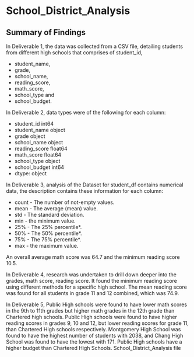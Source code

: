 # School_District_Analysis

## Summary of Findings
In Deliverable 1, the data was collected from a CSV file, detailing students from different high schools that comprises of student_id,
- student_name, 
- grade,	
- school_name, 
- reading_score,	
- math_score,	
- school_type and	
- school_budget.

In Deliverable 2, data types were of the following for each column:
- student_id         int64
- student_name      object
- grade             object
- school_name       object
- reading_score    float64
- math_score       float64
- school_type       object
- school_budget      int64
- dtype: object


In Deliverable 3, analysis of the Dataset for student_df contains numerical data, the description contains these information for each column:

- count - The number of not-empty values.
- mean - The average (mean) value.
- std - The standard deviation.
- min - the minimum value.
- 25% - The 25% percentile*.
- 50% - The 50% percentile*.
- 75% - The 75% percentile*.
- max - the maximum value.

An overall average math score was 64.7 and the minimum reading score 10.5.


In Deliverable 4, research was undertaken to drill down deeper into the grades, math score, reading score. It found the minimum reading score using different methods for a specific high school. The mean reading score was found for all students in grade 11 and 12 combined, which was 74.9.

In Deliverable 5, Public High schools were found to have lower math scores in the 9th to 11th grades but higher math grades in the 12th grade than Chartered high schools. Public High schools were found to have higher reading scores in grades 9, 10 and 12, but lower reading scores for grade 11, than Chartered High schools respectively. 
Montgomery High School was found to have the highest number of students with 2038, and Chang High School was found to have the lowest with 171.
Public High schools have a higher budget than Chartered High Schools.
School_District_Analysis file
